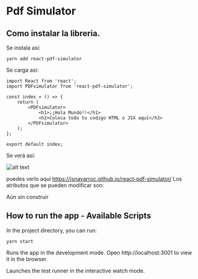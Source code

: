 

# Pdf Simulator
## Como instalar la libreria. 

Se instala así: 
    
    yarn add react-pdf-simulator

Se carga así: 

    import React from 'react';
    import PDFsimulator from 'react-pdf-simulator';

    const index = () => {
        return (
            <PDFsimulator>
                <h1>¡¡Hola Mundo!!</h1>
                <h2>Coloca todo tu codigo HTML o JSX aquí</h2>  
            </PDFsimulator>
        );
    };

    export default index;

Se verá así:

![alt text](https://image.ibb.co/k9w5y0/5.png)

puedes verlo aquí https://jsnavarroc.github.io/react-pdf-simulator/
Los atributos que se pueden modificar son:

Aún sin construir 

## How to run the app - Available Scripts
In the project directory, you can run:
```
yarn start
```

Runs the app in the development mode.
Open http://localhost:3001 to view it in the browser.


Launches the test runner in the interactive watch mode.


